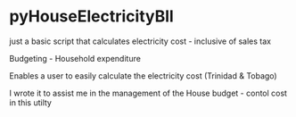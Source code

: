 # pyHouseElectricityBll

just a basic script that calculates electricity cost - inclusive of sales tax

Budgeting - Household expenditure

Enables a user to easily calculate the electricity cost (Trinidad & Tobago)

I wrote it to assist me in the management of the House budget - contol  cost in this utilty


